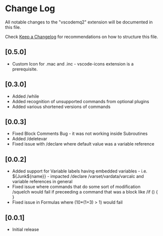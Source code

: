 # Change Log

All notable changes to the "vscodemq2" extension will be documented in this file.

Check [Keep a Changelog](http://keepachangelog.com/) for recommendations on how to structure this file.

## [0.5.0]
- Custom Icon for .mac and .inc - vscode-icons extension is a prerequisite.

## [0.3.0]
- Added /while
- Added recognition of unsupported commands from optional plugins
- Added various shortened versions of commands

## [0.0.3]
- Fixed Block Comments Bug - it was not working inside Subroutines
- Added /deletevar
- Fixed issue with /declare where default value was a variable reference

## [0.0.2]

- Added support for Variable labels having embedded variables - i.e. ${Junk${name}} - impacted /declare /varset/vardata/varcalc and variable references in general
- Fixed issue where commands that do some sort of modification /squelch would fail if preceeding a command that was a block like  /if () { } 
- Fixed issue in Formulas where (10*(1+3) > 1) would fail

## [0.0.1]

- Initial release